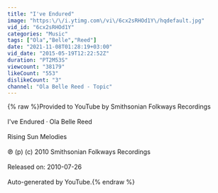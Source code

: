 ```yaml
---
title: "I've Endured"
image: "https:\/\/i.ytimg.com\/vi\/6cx2sRHOd1Y\/hqdefault.jpg"
vid_id: "6cx2sRHOd1Y"
categories: "Music"
tags: ["Ola","Belle","Reed"]
date: "2021-11-08T01:28:19+03:00"
vid_date: "2015-05-19T12:22:52Z"
duration: "PT2M53S"
viewcount: "38179"
likeCount: "553"
dislikeCount: "3"
channel: "Ola Belle Reed - Topic"
---
```

{% raw %}Provided to YouTube by Smithsonian Folkways Recordings<br /><br />I've Endured · Ola Belle Reed<br /><br />Rising Sun Melodies<br /><br />℗ (p) (c) 2010 Smithsonian Folkways Recordings<br /><br />Released on: 2010-07-26<br /><br />Auto-generated by YouTube.{% endraw %}
